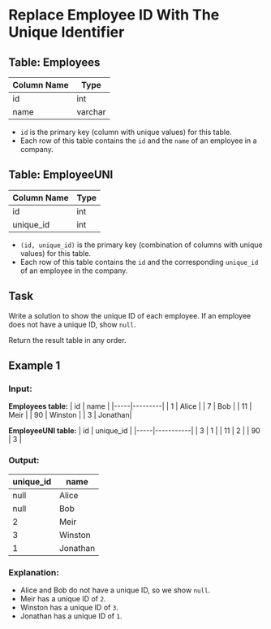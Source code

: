 # Replace Employee ID With The Unique Identifier

## Table: Employees

| Column Name | Type    |
|-------------|---------|
| id          | int     |
| name        | varchar |

- `id` is the primary key (column with unique values) for this table.
- Each row of this table contains the `id` and the `name` of an employee in a company.

## Table: EmployeeUNI

| Column Name | Type    |
|-------------|---------|
| id          | int     |
| unique_id   | int     |

- `(id, unique_id)` is the primary key (combination of columns with unique values) for this table.
- Each row of this table contains the `id` and the corresponding `unique_id` of an employee in the company.

## Task

Write a solution to show the unique ID of each employee. If an employee does not have a unique ID, show `null`.

Return the result table in any order.

## Example 1

### Input:
**Employees table:**
| id  | name     |
|-----|---------|
| 1   | Alice   |
| 7   | Bob     |
| 11  | Meir    |
| 90  | Winston |
| 3   | Jonathan|

**EmployeeUNI table:**
| id  | unique_id |
|-----|-----------|
| 3   | 1         |
| 11  | 2         |
| 90  | 3         |

### Output:
| unique_id | name     |
|-----------|---------|
| null      | Alice   |
| null      | Bob     |
| 2         | Meir    |
| 3         | Winston |
| 1         | Jonathan|

### Explanation:
- Alice and Bob do not have a unique ID, so we show `null`.
- Meir has a unique ID of `2`.
- Winston has a unique ID of `3`.
- Jonathan has a unique ID of `1`.

